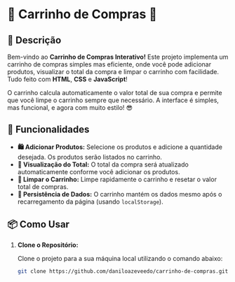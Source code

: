 # 🌟 Carrinho de Compras 🛒

## 📝 Descrição

Bem-vindo ao **Carrinho de Compras Interativo!** Este projeto implementa um carrinho de compras simples mas eficiente, onde você pode adicionar produtos, visualizar o total da compra e limpar o carrinho com facilidade. Tudo feito com **HTML**, **CSS** e **JavaScript**!

O carrinho calcula automaticamente o valor total de sua compra e permite que você limpe o carrinho sempre que necessário. A interface é simples, mas funcional, e agora com muito estilo! 😎

## 🚀 Funcionalidades

- **🛍️ Adicionar Produtos:** Selecione os produtos e adicione a quantidade desejada. Os produtos serão listados no carrinho.
- **💸 Visualização do Total:** O total da compra será atualizado automaticamente conforme você adicionar os produtos.
- **🧹 Limpar o Carrinho:** Limpe rapidamente o carrinho e resetar o valor total de compras.
- **💾 Persistência de Dados:** O carrinho mantém os dados mesmo após o recarregamento da página (usando `localStorage`).

## 📦 Como Usar

1. **Clone o Repositório:**

   Clone o projeto para a sua máquina local utilizando o comando abaixo:

   ```bash
   git clone https://github.com/daniloazeveedo/carrinho-de-compras.git
